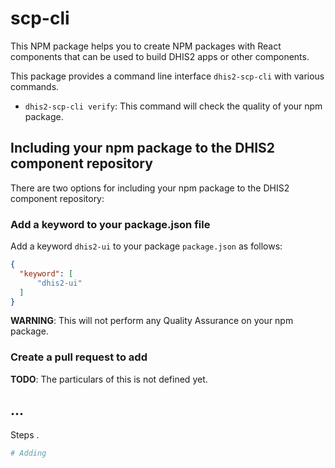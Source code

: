 # scp-cli

This NPM package helps you to create NPM packages with React components that can be used to build DHIS2 apps or other components.

This package provides a command line interface `dhis2-scp-cli` with various commands.

* `dhis2-scp-cli verify`: This command will check the quality of your npm package.

## Including your npm package to the DHIS2 component repository

There are two options for including your npm package to the DHIS2 component repository:

### Add a keyword to your package.json file

Add a keyword `dhis2-ui` to your package `package.json` as follows:

```json
{
  "keyword": [
      "dhis2-ui"
  ]
}
```

**WARNING**:
  This will not perform any Quality Assurance on your npm package.

### Create a pull request to add



**TODO**: The particulars of this is not defined yet.

## ...

Steps 
. 

```bash
# Adding 
```
